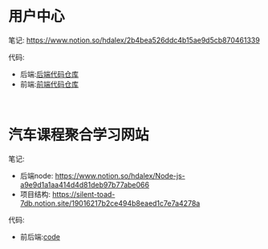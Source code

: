 # 用户中心

笔记: https://www.notion.so/hdalex/2b4bea526ddc4b15ae9d5cb870461339

代码: 
- 后端:[后端代码仓库](https://github.com/13RTK/alex-user-center-backend)
- 前端:[前端代码仓库](https://github.com/13RTK/alex-user-center-frontend)

&nbsp;
# 汽车课程聚合学习网站
笔记:
- 后端node: https://www.notion.so/hdalex/Node-js-a9e9d1a1aa414d4d81deb97b77abe066
- 项目结构: https://silent-toad-7db.notion.site/19016217b2ce494b8eaed1c7e7a4278a

代码:
- 前后端:[code](https://github.com/13RTK/Automobile-info-Aggregation)
